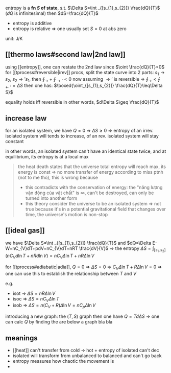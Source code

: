 entropy is a **fn $S$ of state**, s.t. $\Delta S=\int _{[s_{1},s_{2}]} \frac{dQ}{T}$ ($dQ$ is infinitesimal)
then $dS=\frac{dQ}{T}$
- entropy is additive
- entropy is relative => one usually set $S=0$ at abs zero

unit: J/K

## [[thermo laws#second law|2nd law]]
using [[entropy]], one can restate the 2nd law
since $\oint \frac{dQ}{T}<0$ for [[tprocess#reversible|irev]] procs, split the state curve into 2 parts: $s_{1}\to s_{2}$, $s_{2}\to's_{1}$, then $\oint_{\to}+\oint_{\to'}<0$
now assuming $\to'$ is reversible => $\oint_{\to}<\oint_{\leftarrow'}=\Delta S$
then one has:
$\boxed{\oint_{[s_{1},s_{2}]} \frac{dQ}{T}\leq\Delta S}$

equality holds iff reversible
in other words, $d\Delta S\geq \frac{dQ}{T}$

## increase law
for an isolated system, we have $Q=0$ => $\Delta S\geq 0$
=> entropy of an irrev. isolated system will tends to increase, of an rev. isolated system will stay constant

in other words, an isolated system can't have an identical state twice, and at equilibrium, its entropy is at a local max

> the heat death states that the universe total entropy will reach max, its energy is const => no more transfer of energy
> according to miss ptnh (not to me tho), this is wrong because
> - this contradicts with the conservation of energy: the "năng lượng vận động của vật chất" is $\infty$, can't be destroyed, can only be turned into another form
> - this theory consider the universe to be an isolated system => not true because it's in a potential gravitational field that changes over time, the universe's motion is non-stop

## [[ideal gas]]
we have $\Delta S=\int _{[s_{1},s_{2}]} \frac{dQ}{T}$
and $dQ=\Delta E-W=nC_{V}dT+pdV=nC_{V}dT+nRT \frac{dV}{V}$
=> the entropy $\Delta S=\int _{[s_{1},s_{2}]} (nC_{V}d\ln T+nRd\ln V)$$=nC_{V}\Delta\ln T+nR\Delta \ln V$

for [[tprocess#adiabatic|adia]], $Q=0$ => $\Delta S=0$ => $C_{V}\Delta \ln T+R\Delta \ln V=0$ => one can use this to establish the relationship between $T$ and $V$

e.g.
- isot => $\Delta S=nR\Delta \ln V$
- isoc => $\Delta S=nC_{V}\Delta \ln T$
- isob => $\Delta S=n(C_{V}+R)\Delta \ln V=nC_{p}\Delta \ln V$

introducing a new graph: the $(T,S)$ graph
then one have $Q=Td\Delta S$ => one can calc $Q$ by finding the are below a graph bla bla

## meanings
- [[heat]] can't transfer from cold -> hot + entropy of isolated can't dec
- isolated will transform from unbalanced to balanced and can't go back
- entropy measures how chaotic the movement is
- 